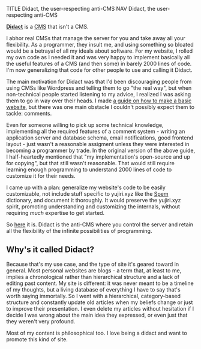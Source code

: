 TITLE Didact, the user-respecting anti-CMS
NAV Didact, the user-respecting anti-CMS

[**Didact**](https://github.com/yujiri8/didact) is a [CMS](https://en.wikipedia.org/wiki/Content_management_system) that isn't a CMS.

I abhor real CMSs that manage the server for you and take away all your flexibility. As a programmer, they insult me, and using something so bloated would be a betrayal of all my ideals about software. For my website, I rolled my own code as I needed it and was very happy to implement basically all the useful features of a CMS (and then some) in barely 2000 lines of code. I'm now generalizing that code for other people to use and calling it Didact.

The main motivation for Didact was that I'd been discouraging people from using CMSs like Wordpress and telling them to go "the real way", but when non-technical people started listening to my advice, I realized I was asking them to go in way over their heads. I made [a guide on how to make a basic website](https://yujiri.xyz/software/website_guide), but there was one main obstacle I couldn't possibly expect them to tackle: comments.

Even for someone willing to pick up some technical knowledge, implementing all the required features of a comment system - writing an application server and database schema, email notifications, good frontend layout - just wasn't a reasonable assigment unless they were interested in becoming a programmer by trade. In the original version of the above guide, I half-heartedly mentioned that "my implementation's open-source and up for copying", but that still wasn't reasonable. That would still require learning enough programming to understand 2000 lines of code to customize it for their needs.

I came up with a plan: generalize my website's code to be easily customizable, not include stuff specific to yujiri.xyz like the [Spem](https://yujiri.xyz/spem/) dictionary, and document it thoroughly. It would preserve the yujiri.xyz spirit, promoting understanding and customizing the internals, without requiring *much* expertise to get started.

So [here](https://github.com/yujiri8/didact) it is. Didact is the anti-CMS where you control the server and retain all the flexibility of the infinite possibilities of programming.

## Why's it called Didact?

Because that's my use case, and the type of site it's geared toward in general. Most personal websites are blogs - a term that, at least to me, implies a chronological rather than hierarchical structure and a lack of editing past content. My site is different: it was never meant to be a timeline of my thoughts, but a living database of everything I have to say that's worth saying immortally. So I went with a hierarchical, category-based structure and constantly update old articles when my beliefs change or just to improve their presentation. I even delete my articles without hesitation if I decide I was wrong about the main idea they expressed, or even just that they weren't very profound.

Most of my content is philosophical too. I love being a didact and want to promote this kind of site.
